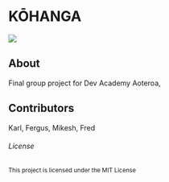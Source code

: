 
# **KŌHANGA**

<img align='center' src='https://user-images.githubusercontent.com/107820695/203681024-17dc9881-fba3-422e-97ca-328843154016.gif'>

## About
Final group project for Dev Academy Aoteroa, 

## Contributors
Karl, Fergus, Mikesh, Fred

###### License 
<sup> This project is licensed under the MIT License </sup>
